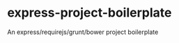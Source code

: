express-project-boilerplate
===========================

An express/requirejs/grunt/bower project boilerplate
